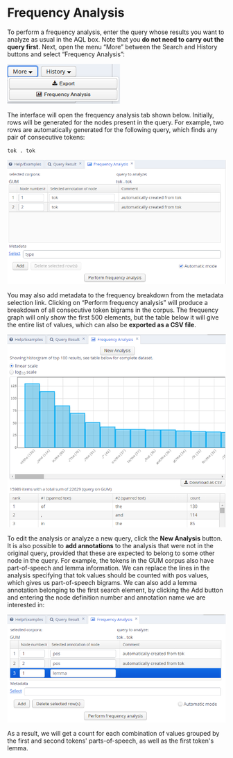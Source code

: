 # Frequency Analysis

To perform a frequency analysis, enter the query whose results you want
to analyze as usual in the AQL box. Note that you **do not need to carry
out the query first**. Next, open the menu “More” between the Search and
History buttons and select “Frequency Analysis”:

![](images/export.png)

The interface will open the frequency analysis tab shown below.
Initially, rows will be generated for the nodes present in the query.
For example, two rows are automatically generated for the following
query, which finds any pair of consecutive tokens:
```
tok . tok
```

![](images/freq.png)

You may also add metadata to the frequency breakdown from the metadata
selection link. Clicking on “Perform frequency analysis” will produce a
breakdown of all consecutive token bigrams in the corpus. The frequency
graph will only show the first 500 elements, but the table below it will
give the entire list of values, which can also be **exported as a CSV
file**.

![](images/freq2.png)

To edit the analysis or analyze a new query, click the **New Analysis**
button. It is also possible to **add annotations** to the analysis that
were not in the original query, provided that these are expected to
belong to some other node in the query. For example, the tokens in the
GUM corpus also have part-of-speech and lemma information. We can
replace the lines in the analysis specifying that tok values should be
counted with pos values, which gives us part-of-speech bigrams. We can
also add a lemma annotation belonging to the first search element, by
clicking the Add button and entering the node definition number and
annotation name we are interested in:

![](images/freq3.png)

As a result, we will get a count for each combination of values grouped
by the first and second tokens' parts-of-speech, as well as the first
token's lemma.